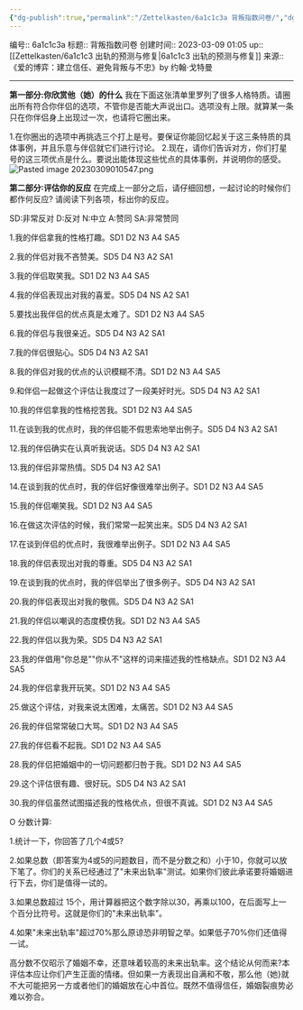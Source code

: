 ```yaml
---
{"dg-publish":true,"permalink":"/Zettelkasten/6a1c1c3a 背叛指数问卷/","dgPassFrontmatter":true}
---
```


编号:: 6a1c1c3a
标题:: 背叛指数问卷
创建时间:: 2023-03-09 01:05
up:: [[Zettelkasten/6a1c1c3 出轨的预测与修复\|6a1c1c3 出轨的预测与修复]]
来源:: 《爱的博弈：建立信任、避免背叛与不忠》by 约翰·戈特曼

---
**第一部分:你欣赏他（她）的什么**
我在下面这张清单里罗列了很多人格特质。请圈出所有符合你伴侣的选项，不管你是否能大声说出口。选项没有上限。就算某一条只在你伴侣身上出现过一次，也请将它圈出来。

1.在你圈出的选项中再挑选三个打上是号。要保证你能回忆起关于这三条特质的具体事例，并且乐意与伴侣就它们进行讨论。
2.现在，请你们告诉对方，你们打星号的这三项优点是什么。要说出能体现这些忧点的具体事例，并说明你的感受。
![Pasted image 20230309010547.png](/img/user/attachment/Pasted%20image%2020230309010547.png)


**第二部分∶评估你的反应**
在完成上一部分之后，请仔细回想，一起讨论的时候你们都作何反应? 请阅读下列各项，标出你的反应。

SD:非常反对 D∶反对 N∶中立 A∶赞同 SA∶非常赞同

1.我的伴侣拿我的性格打趣。SD1 D2 N3 A4 SA5

2.我的伴侣对我不吝赞美。SD5 D4 N3 A2 SA1

3.我的伴侣取笑我。SD1 D2 N3 A4 SA5

4.我的伴侣表现出对我的喜爱。SD5 D4 NS A2 SA1

5.要找出我伴侣的优点真是太难了。SD1 D2 N3 A4 SA5

6.我的伴侣与我很亲近。SD5 D4 N3 A2 SA1

7.我的伴侣很贴心。SD5 D4 N3 A2 SA1

8.我的伴侣对我的优点的认识模糊不清。SD1 D2 N3 A4 SA5

9.和伴侣一起做这个评估让我度过了一段美好时光。SD5 D4 N3 A2 SA1

10.我的伴侣拿我的性格挖苦我。SD1 D2 N3 A4 SA5

11.在谈到我的优点时，我的伴侣能不假思索地举出例子。SD5 D4 N3 A2 SA1

12.我的伴侣确实在认真听我说话。SD5 D4 N3 A2 SA1

13.我的伴侣非常热情。SD5 D4 N3 A2 SA1

14.在谈到我的优点时，我的伴侣好像很难举出例子。SD1 D2 N3 A4 SA5

15.我的伴侣嘲笑我。SD1 D2 N3 A4 SA5

16.在做这次评估的时候，我们常常一起笑出来。SD5 D4 N3 A2 SA1

17.在谈到伴侣的优点时，我很难举出例子。SD1 D2 N3 A4 SA5

18.我的伴侣表现出对我的尊重。SD5 D4 N3 A2 SA1

19.在谈到我的优点时，我的伴侣举出了很多例子。SD5 D4 N3 A2 SA1

20.我的伴侣表现出对我的敬佩。SD5 D4 N3 A2 SA1

21.我的伴侣以嘲讽的态度模仿我。SD1 D2 N3 A4 SA5

22.我的伴侣以我为荣。SD5 D4 N3 A2 SA1

23.我的伴倡用"你总是""你从不"这样的词来描述我的性格缺点。SD1 D2 N3 A4 SA5

24.我的伴侣拿我开玩笑。SD1 D2 N3 A4 SA5

25.做这个评估，对我来说太困难，太痛苦。SD1 D2 N3 A4 SA5

26.我的伴侣常常破口大骂。SD1 D2 N3 A4 SA5

27.我的伴侣看不起我。SD1 D2 N3 A4 SA5

28.我的伴侣把婚姻中的一切问题都归咎于我。SD1 D2 N3 A4 SA5

29.这个评估很有趣、很好玩。SD5 D4 N3 A2 SA1

30.我的伴侣虽然试图描述我的性格优点，但很不真诚。SD1 D2 N3 A4 SA5

O 分数计算∶

1.统计一下，你回答了几个4或5?

2.如果总数（即答案为4或5的问题数目，而不是分数之和）小于10，你就可以放下笔了。你们的关系已经通过了"未来出轨率"测试。如果你们彼此承诺要将婚姻进行下去，你们是值得一试的。

3.如果总数超过 15个，用计算器把这个数字除以30，再乘以100，在后面写上一个百分比符号。这就是你们的"未来出轨率"。

4.如果"未来出轨率"超过70%那么原谅恐非明智之举。如果低子70%你们还值得一试。

高分数不仅昭示了婚姻不幸，还意味着较高的未来出轨率。这个结论从何而来?本评估本应让你们产生正面的情绪。但如果一方表现出自满和不敬，那么他（她}就不大可能把另一方或者他们的婚姻放在心中首位。既然不值得信任，婚姻裂痕势必难以弥合。